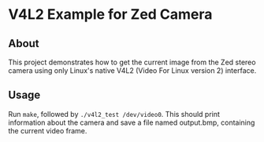 V4L2 Example for Zed Camera
===========================

About
-----

This project demonstrates how to get the current image from the Zed stereo
camera using only Linux's native V4L2 (Video For Linux version 2) interface.

Usage
-----

Run `make`, followed by `./v4l2_test /dev/video0`. This should print
information about the camera and save a file named output.bmp, containing the
current video frame.
